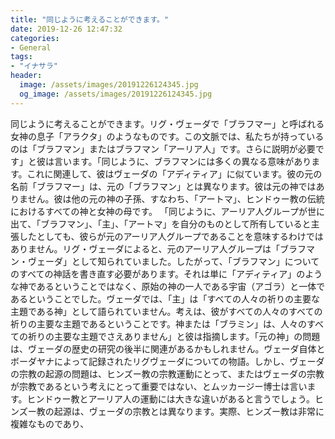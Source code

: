```yaml
---
title: "同じように考えることができます。"
date: 2019-12-26 12:47:32
categories:
- General
tags:
- "イナサラ"
header:
  image: /assets/images/20191226124345.jpg
  og_image: /assets/images/20191226124345.jpg
---
```


同じように考えることができます。リグ・ヴェーダで「ブラフマー」と呼ばれる女神の息子「アラクタ」のようなものです。この文脈では、私たちが持っているのは「ブラフマン」またはブラフマン「アーリア人」です。さらに説明が必要です」と彼は言います。「同じように、ブラフマンには多くの異なる意味があります。これに関連して、彼はヴェーダの「アディティア」に似ています。彼の元の名前「ブラフマー」は、元の「ブラフマン」とは異なります。彼は元の神ではありません。彼は他の元の神の子孫、すなわち、「アートマ」、ヒンドゥー教の伝統におけるすべての神と女神の母です。 「同じように、アーリア人グループが世に出て、「ブラフマン」、「主」、「アートマ」を自分のものとして所有していると主張したとしても、彼らが元のアーリア人グループであることを意味するわけではありません。リグ・ヴェーダによると、元のアーリア人グループは「ブラフマン・ヴェーダ」として知られていました。したがって、「ブラフマン」についてのすべての神話を書き直す必要があります。それは単に「アディティア」のような神であるということではなく、原始の神の一人である宇宙（アゴラ）と一体であるということでした。ヴェーダでは、「主」は「すべての人々の祈りの主要な主題である神」として語られていません。考えは、彼がすべての人々のすべての祈りの主要な主題であるということです。神または「ブラミン」は、人々のすべての祈りの主要な主題でさえありません」と彼は指摘します。「元の神」の問題は、ヴェーダの歴史の研究の後半に関連があるかもしれません。ヴェーダ自体とボーダヤナによって記録されたリグヴェーダについての物語。しかし、ヴェーダの宗教の起源の問題は、ヒンズー教の宗教運動にとって、またはヴェーダの宗教が宗教であるという考えにとって重要ではない、とムッカージー博士は言います。ヒンドゥー教とアーリア人の運動には大きな違いがあると言うでしょう。ヒンズー教の起源は、ヴェーダの宗教とは異なります。実際、ヒンズー教は非常に複雑なものであり、
